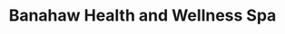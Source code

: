 ---
title: "Banahaw Health and Wellness Spa"
url: /imus/banahaw-health-and-wellness-spa/
shop: Massage
---